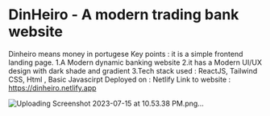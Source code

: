 # DinHeiro - A modern trading bank website
Dinheiro means money in portugese
Key points :
it is a simple frontend landing page.
1.A Modern dynamic banking website 
2.it has a Modern UI/UX design with dark shade and gradient
3.Tech stack used : ReactJS, Tailwind CSS, Html , Basic Javascirpt
Deployed on : Netlify
Link to website : https://dinheiro.netlify.app

![Uploading Screenshot 2023-07-15 at 10.53.38 PM.png…]()

